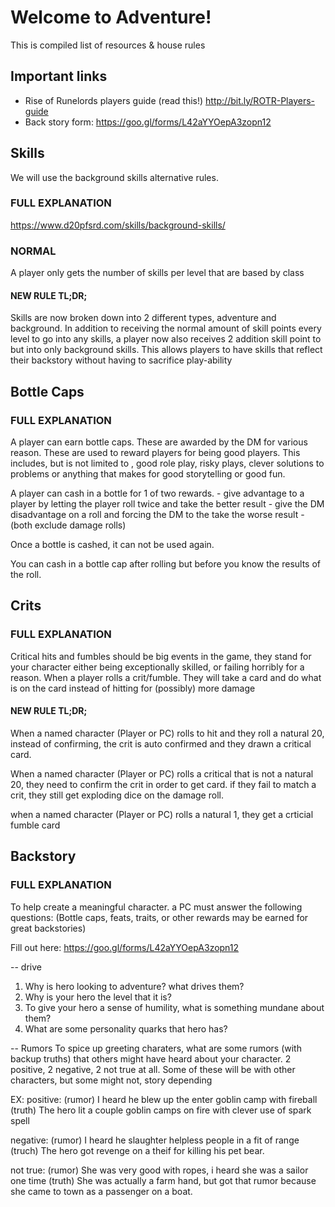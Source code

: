 # Welcome to Adventure!

This is compiled list of resources & house rules 

## Important links

- Rise of Runelords players guide (read this!) http://bit.ly/ROTR-Players-guide
- Back story form:  https://goo.gl/forms/L42aYYOepA3zopn12



## Skills
We will use the background skills alternative rules. 

### FULL EXPLANATION   
https://www.d20pfsrd.com/skills/background-skills/

### NORMAL
A player only gets the number of skills per level that are based by class

#### NEW RULE TL;DR;
Skills are now broken down into 2 different types, adventure and background. In addition to receiving the normal amount of 
skill points every level to go into any skills, a player now also receives 2 addition skill point to but into only background skills. This allows players to have skills that reflect their backstory without having to sacrifice play-ability

## Bottle Caps

### FULL EXPLANATION   
A player can earn bottle caps. These are awarded by the DM for various reason. These are used to reward players for being good players. This includes, but is not limited to , good role play, risky plays, clever solutions to problems or anything that makes for good storytelling or good fun. 

A player can cash in a bottle for 1 of two rewards. 
    - give advantage to a player by letting the player roll twice and take the better result
    - give the DM disadvantage on a roll and forcing the DM to the take the worse result
    - (both exclude damage rolls)

Once a bottle is cashed, it can not be used again. 

You can cash in a bottle cap after rolling but before you know the results of the roll.


## Crits

### FULL EXPLANATION   
Critical hits and fumbles should be big events in the game, they stand for your character either being exceptionally skilled, or failing horribly for a reason. When a player rolls a crit/fumble. They will take a card and do what is on the card instead of hitting for (possibly) more damage


#### NEW RULE TL;DR;

When a named character (Player or PC) rolls to hit and they roll a natural 20, instead of confirming, the crit is auto confirmed and they drawn a critical card. 

When a named character (Player or PC) rolls a critical that is not a natural 20, they need to confirm the crit in order to get card. if they fail to match a crit, they still get exploding dice on the damage roll. 

when a named character (Player or PC) rolls a natural 1, they get a crticial fumble card

## Backstory
### FULL EXPLANATION   

To help create a meaningful character. a PC must answer the following questions: (Bottle caps, feats, traits, or other rewards  may be earned for great backstories)

Fill out here: https://goo.gl/forms/L42aYYOepA3zopn12

-- drive
1) Why is hero looking to adventure? what drives them?
2) Why is your hero the level that it is?
3) To give your hero a sense of humility, what is something mundane about them?
4) What are some personality quarks that hero has?

-- Rumors 
To spice up greeting charaters, what are some rumors (with backup truths) that others might have heard about your character. 2 positive, 2 negative, 2 not true at all. Some of these will be with other characters, but some might not, story depending

EX: 
positive: 
(rumor) I heard he blew up the enter goblin camp with fireball
(truth) The hero lit a couple goblin camps on fire with clever use of spark spell

negative: 
(rumor) I heard he slaughter helpless people in a fit of range
(truch) The hero got revenge on a theif for killing his pet bear. 

not true: 
(rumor) She was very good with ropes, i heard she was a sailor one time
(truth) She was actually a farm hand, but got that rumor because she came to town as a passenger on a boat. 

